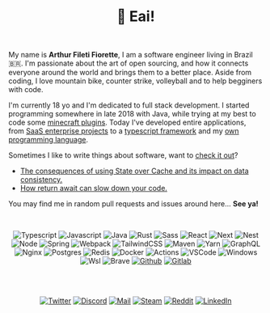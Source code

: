 <h1 align="center">👋 Eai!<img alt="" title="Views" align="right" src="https://komarev.com/ghpvc/?username=arthurfiorette&label=&style=flat-square&color=blueviolet" /></h1>

<br />

My name is <b>Arthur Fileti Fiorette</b>, I am a software engineer living in Brazil 🇧🇷.
I'm passionate about the art of open sourcing, and how it connects everyone around the
world and brings them to a better place. Aside from coding, I love mountain bike, counter
strike, volleyball and to help begginers with code.

I'm currently 18 yo and I'm dedicated to full stack development. I started programming
somewhere in late 2018 with Java, while trying at my best to code some
[minecraft plugins](https://www.spigotmc.org/resources/my-souls-1-8-9.86749). Today I've
developed entire applications, from
[SaaS enterprise projects](https://arthur.place/resume) to a
[typescript framework](https://github.com/kitajs) and my
[own programming language](https://github.com/arthurfiorette/brainease).

Sometimes I like to write things about software, want to [check it out](https://arthur.place/posts)?

- [The consequences of using State over Cache and its impact on data consistency.](https://arthur.place/implications-of-cache-or-state)
- [How return await can slow down your code.](https://arthur.place/the-cost-of-return-await)
   
You may find me in random pull requests and issues around here... <b>See ya!</b>

<br />

<div align="center">

![Typescript](https://img.shields.io/badge/Typescript-black?style=flat-square&logo=typescript)
![Javascript](https://img.shields.io/badge/Javascript-black?style=flat-square&logo=javascript)
![Java](https://img.shields.io/badge/Java-black?style=flat-square&logo=oracle&logoColor=E42C2E)
![Rust](https://img.shields.io/badge/Rust-black?style=flat-square&logo=rust&logoColor=DD3516)
![Sass](https://img.shields.io/badge/Sass-black?style=flat-square&logo=sass)
![React](https://img.shields.io/badge/React-black?style=flat-square&logo=react)
![Next](https://img.shields.io/badge/Next-black?style=flat-square&logo=next.js)
![Nest](https://img.shields.io/badge/Nest-black?style=flat-square&logo=nestjs&logoColor=EA2845)
![Node](https://img.shields.io/badge/Node-black?style=flat-square&logo=node.js)
![Spring](https://img.shields.io/badge/Spring-black?style=flat-square&logo=spring)
![Webpack](https://img.shields.io/badge/Webpack-black?style=flat-square&logo=webpack)
![TailwindCSS](https://img.shields.io/badge/Tailwind%20CSS-black?style=flat-square&logo=tailwind-css)
![Maven](https://img.shields.io/badge/Maven-black?style=flat-square&logo=apache-maven&logoColor=C71A36)
![Yarn](https://img.shields.io/badge/Yarn-black?style=flat-square&logo=yarn)
![GraphQL](https://img.shields.io/badge/GraphQL-black?style=flat-square&logo=graphql&logoColor=D90092)
![Nginx](https://img.shields.io/badge/Nginx-black?style=flat-square&logo=nginx&logoColor=009639)
![Postgres](https://img.shields.io/badge/Postgres-black?style=flat-square&logo=postgresql)
![Redis](https://img.shields.io/badge/Redis-black?style=flat-square&logo=redis)
![Docker](https://img.shields.io/badge/Docker-black?style=flat-square&logo=docker)
![Actions](https://img.shields.io/badge/Actions-black?style=flat-square&logo=github-actions)
![VSCode](https://img.shields.io/badge/VSCode-black?style=flat-square&logo=visual-studio-code&logoColor=2D9EE9)
<span title="Yeah i know">
![Windows](https://img.shields.io/badge/Windows-black?style=flat-square&logo=windows&logoColor=0174CF)
</span> <span title="Linux with games">
![Wsl](https://img.shields.io/badge/Wsl-black?style=flat-square&logo=linux) </span>
<span title="I use brave, btw">
![Brave](https://img.shields.io/badge/Brave-black?style=flat-square&logo=brave) </span>
[![Github](https://img.shields.io/badge/Github-black?style=flat-square&logo=github)](https://github.com/arthurfiorette)
[![Gitlab](https://img.shields.io/badge/Gitlab-black?style=flat-square&logo=gitlab)](https://gitlab.com/arthurfiorette)</div>

<br />
<br />

<div align="center">

[![Twitter](https://img.shields.io/badge/Twitter-black?style=flat-square&logo=twitter)](https://twitter.com/arthurfiorette)
[![Discord](https://img.shields.io/badge/Discord-black?style=flat-square&logo=discord)](https://discordapp.com/users/339896687466381312)
[![Mail](https://img.shields.io/badge/Mail-black?style=flat-square&logo=gmail)](mailto://contato@arthur.place)
[![Steam](https://img.shields.io/badge/Steam-black?style=flat-square&logo=steam)](https://steamcommunity.com/profiles/76561198850668121)
[![Reddit](https://img.shields.io/badge/Reddit-black?style=flat-square&logo=reddit)](https://www.reddit.com/user/Hazork_)
[![LinkedIn](https://img.shields.io/badge/LinkedIn-black?style=flat-square&logo=linkedIn&logoColor=0073B1)](https://linkedin.com/in/arthurfiorette)</div>
